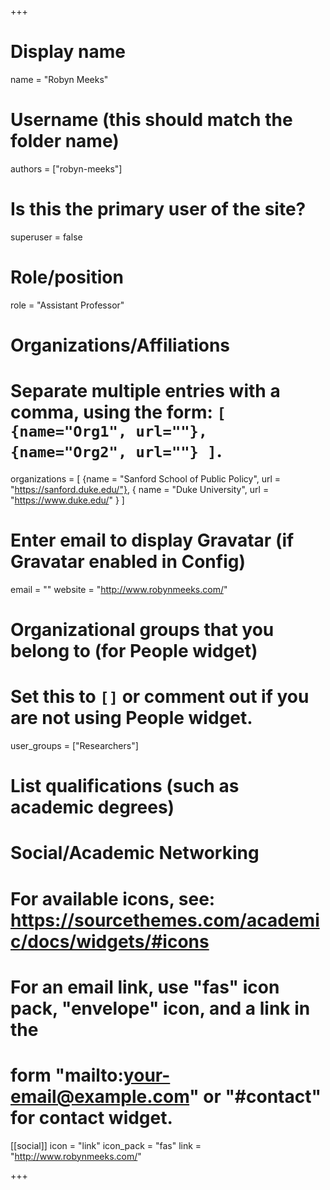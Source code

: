 +++
# Display name
name = "Robyn Meeks"

# Username (this should match the folder name)
authors = ["robyn-meeks"]

# Is this the primary user of the site?
superuser = false

# Role/position
role = "Assistant Professor"

# Organizations/Affiliations
#   Separate multiple entries with a comma, using the form: `[ {name="Org1", url=""}, {name="Org2", url=""} ]`.
organizations = [ {name = "Sanford School of Public Policy", url = "https://sanford.duke.edu/"},
{ name = "Duke University", url = "https://www.duke.edu/" } ]

# Enter email to display Gravatar (if Gravatar enabled in Config)
email = ""
website = "http://www.robynmeeks.com/"

# Organizational groups that you belong to (for People widget)
#   Set this to `[]` or comment out if you are not using People widget.
user_groups = ["Researchers"]

# List qualifications (such as academic degrees)

# Social/Academic Networking
# For available icons, see: https://sourcethemes.com/academic/docs/widgets/#icons
#   For an email link, use "fas" icon pack, "envelope" icon, and a link in the
#   form "mailto:your-email@example.com" or "#contact" for contact widget.

[[social]]
  icon = "link"
  icon_pack = "fas"
  link = "http://www.robynmeeks.com/"

+++

